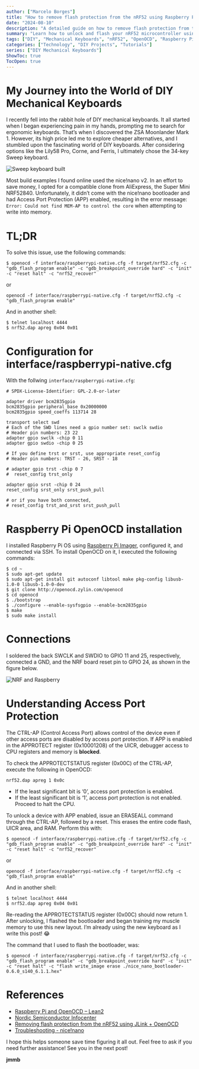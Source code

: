 ```yaml
---
author: ["Marcelo Borges"]
title: "How to remove flash protection from the nRF52 using Raspberry Pi Zero + OpenOCD"
date: "2024-08-10"
description: "A detailed guide on how to remove flash protection from the nRF52 microcontroller using a Raspberry Pi Zero and OpenOCD."
summary: "Learn how to unlock and flash your nRF52 microcontroller using a Raspberry Pi Zero and OpenOCD. This guide covers the installation, configuration, and necessary commands to remove flash protection."
tags: ["DIY", "Mechanical Keyboards", "nRF52", "OpenOCD", "Raspberry Pi"]
categories: ["Technology", "DIY Projects", "Tutorials"]
series: ["DIY Mechanical Keyboards"]
ShowToc: true
TocOpen: true
---
```


# My Journey into the World of DIY Mechanical Keyboards

I recently fell into the rabbit hole of DIY mechanical keyboards. It all started when I began experiencing pain in my hands, prompting me to search for ergonomic keyboards. That’s when I discovered the ZSA Moonlander Mark 1. However, its high price led me to explore cheaper alternatives, and I stumbled upon the fascinating world of DIY keyboards. After considering options like the Lily58 Pro, Corne, and Ferris, I ultimately chose the 34-key Sweep keyboard.

![Sweep keyboard built](images/keyboard.png#center)

Most build examples I found online used the nice!nano v2. In an effort to save money, I opted for a compatible clone from AliExpress, the Super Mini NRF52840. Unfortunately, it didn’t come with the nice!nano bootloader and had Access Port Protection (APP) enabled, resulting in the error message: `Error: Could not find MEM-AP to control the core` when attempting to write into memory.

# TL;DR

To solve this issue, use the following commands:

```shell
$ openocd -f interface/raspberrypi-native.cfg -f target/nrf52.cfg -c "gdb_flash_program enable" -c "gdb_breakpoint_override hard" -c "init" -c "reset halt" -c "nrf52_recover"
```

or 

```shell
openocd -f interface/raspberrypi-native.cfg -f target/nrf52.cfg -c "gdb_flash_program enable"
```

And in another shell:

```shell
$ telnet localhost 4444
$ nrf52.dap apreg 0x04 0x01
```

# Configuration for interface/raspberrypi-native.cfg

With the follwing `interface/raspberrypi-native.cfg`:
```shell
# SPDX-License-Identifier: GPL-2.0-or-later

adapter driver bcm2835gpio
bcm2835gpio peripheral_base 0x20000000
bcm2835gpio speed_coeffs 113714 28

transport select swd
# Each of the SWD lines need a gpio number set: swclk swdio
# Header pin numbers: 23 22
adapter gpio swclk -chip 0 11
adapter gpio swdio -chip 0 25

# If you define trst or srst, use appropriate reset_config
# Header pin numbers: TRST - 26, SRST - 18

# adapter gpio trst -chip 0 7
#  reset_config trst_only

adapter gpio srst -chip 0 24
reset_config srst_only srst_push_pull

# or if you have both connected,
# reset_config trst_and_srst srst_push_pull
```

# Raspberry Pi OpenOCD installation

I installed Raspberry Pi OS using [Raspberry Pi Imager](https://www.raspberrypi.com/software/), configured it, and connected via SSH. To install OpenOCD on it, I executed the following commands:

```shell
$ cd ~
$ sudo apt-get update
$ sudo apt-get install git autoconf libtool make pkg-config libusb-1.0-0 libusb-1.0-0-dev
$ git clone http://openocd.zylin.com/openocd
$ cd openocd
$ ./bootstrap
$ ./configure --enable-sysfsgpio --enable-bcm2835gpio
$ make
$ sudo make install
```

# Connections

I soldered the back SWCLK and SWDIO to GPIO 11 and 25, respectively, connected a GND, and the NRF board reset pin to GPIO 24, as shown in the figure below.

![NRF and Raspberry](images/connections.png#center)

# Understanding Access Port Protection

The CTRL-AP (Control Access Port) allows control of the device even if other access ports are disabled by access port protection. If APP is enabled in the APPROTECT register (0x10001208) of the UICR, debugger access to CPU registers and memory is **blocked**.

To check the APPROTECTSTATUS register (0x00C) of the CTRL-AP, execute the following in OpenOCD:

```shell
nrf52.dap apreg 1 0x0c
```

- If the least significant bit is ‘0’, access port protection is enabled.
- If the least significant bit is ‘1’, access port protection is not enabled. Proceed to halt the CPU.

To unlock a device with APP enabled, issue an ERASEALL command through the CTRL-AP, followed by a reset. This erases the entire code flash, UICR area, and RAM. Perform this with:

```shell
$ openocd -f interface/raspberrypi-native.cfg -f target/nrf52.cfg -c "gdb_flash_program enable" -c "gdb_breakpoint_override hard" -c "init" -c "reset halt" -c "nrf52_recover"
```

or 

```shell
openocd -f interface/raspberrypi-native.cfg -f target/nrf52.cfg -c "gdb_flash_program enable"
```

And in another shell:

```shell
$ telnet localhost 4444
$ nrf52.dap apreg 0x04 0x01
```

Re-reading the APPROTECTSTATUS register (0x00C) should now return 1. After unlocking, I flashed the bootloader and began training my muscle memory to use this new layout. I’m already using the new keyboard as I write this post! 😂

The command that I used to flash the bootloader, was:

```shell
$ openocd -f interface/raspberrypi-native.cfg -f target/nrf52.cfg -c "gdb_flash_program enable" -c "gdb_breakpoint_override hard" -c "init" -c "reset halt" -c "flash write_image erase ./nice_nano_bootloader-0.6.0_s140_6.1.1.hex"
```

# References

- [Raspberry Pi and OpenOCD – Lean2](https://iosoft.blog/2019/01/28/raspberry-pi-openocd/)
- [Nordic Semiconductor Infocenter](https://infocenter.nordicsemi.com/index.jsp?topic=/nwp_027/WP/nwp_027/nWP_027_protected.html)
- [Removing flash protection from the nRF52 using JLink + OpenOCD](https://blog.dbrgn.ch/2020/5/16/nrf52-unprotect-flash-jlink-openocd/)
- [Troubleshooting - nice!nano](https://nicekeyboards.com/docs/nice-nano/troubleshooting)

I hope this helps someone save time figuring it all out.
Feel free to ask if you need further assistance!
See you in the next post!

**jmmb**